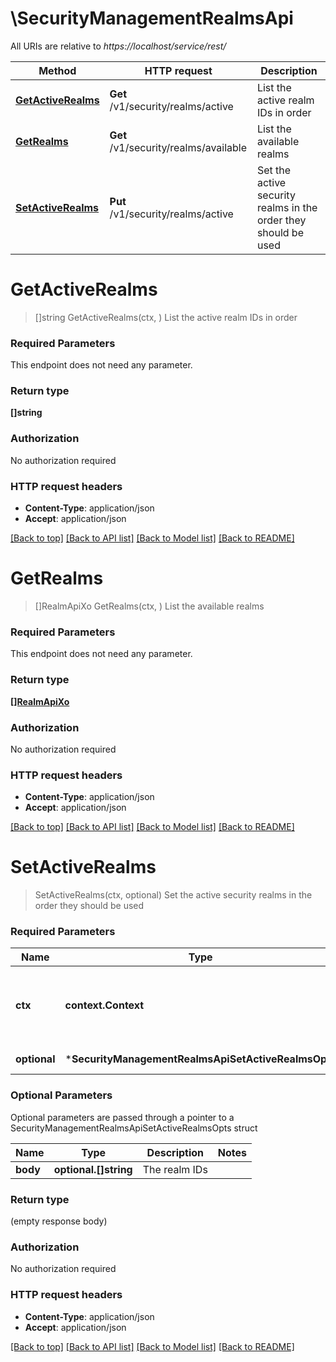 # \SecurityManagementRealmsApi

All URIs are relative to *https://localhost/service/rest/*

Method | HTTP request | Description
------------- | ------------- | -------------
[**GetActiveRealms**](SecurityManagementRealmsApi.md#GetActiveRealms) | **Get** /v1/security/realms/active | List the active realm IDs in order
[**GetRealms**](SecurityManagementRealmsApi.md#GetRealms) | **Get** /v1/security/realms/available | List the available realms
[**SetActiveRealms**](SecurityManagementRealmsApi.md#SetActiveRealms) | **Put** /v1/security/realms/active | Set the active security realms in the order they should be used


# **GetActiveRealms**
> []string GetActiveRealms(ctx, )
List the active realm IDs in order



### Required Parameters
This endpoint does not need any parameter.

### Return type

**[]string**

### Authorization

No authorization required

### HTTP request headers

 - **Content-Type**: application/json
 - **Accept**: application/json

[[Back to top]](#) [[Back to API list]](../README.md#documentation-for-api-endpoints) [[Back to Model list]](../README.md#documentation-for-models) [[Back to README]](../README.md)

# **GetRealms**
> []RealmApiXo GetRealms(ctx, )
List the available realms



### Required Parameters
This endpoint does not need any parameter.

### Return type

[**[]RealmApiXo**](RealmApiXO.md)

### Authorization

No authorization required

### HTTP request headers

 - **Content-Type**: application/json
 - **Accept**: application/json

[[Back to top]](#) [[Back to API list]](../README.md#documentation-for-api-endpoints) [[Back to Model list]](../README.md#documentation-for-models) [[Back to README]](../README.md)

# **SetActiveRealms**
> SetActiveRealms(ctx, optional)
Set the active security realms in the order they should be used



### Required Parameters

Name | Type | Description  | Notes
------------- | ------------- | ------------- | -------------
 **ctx** | **context.Context** | context for authentication, logging, cancellation, deadlines, tracing, etc.
 **optional** | ***SecurityManagementRealmsApiSetActiveRealmsOpts** | optional parameters | nil if no parameters

### Optional Parameters
Optional parameters are passed through a pointer to a SecurityManagementRealmsApiSetActiveRealmsOpts struct

Name | Type | Description  | Notes
------------- | ------------- | ------------- | -------------
 **body** | **optional.[]string**| The realm IDs | 

### Return type

 (empty response body)

### Authorization

No authorization required

### HTTP request headers

 - **Content-Type**: application/json
 - **Accept**: application/json

[[Back to top]](#) [[Back to API list]](../README.md#documentation-for-api-endpoints) [[Back to Model list]](../README.md#documentation-for-models) [[Back to README]](../README.md)

